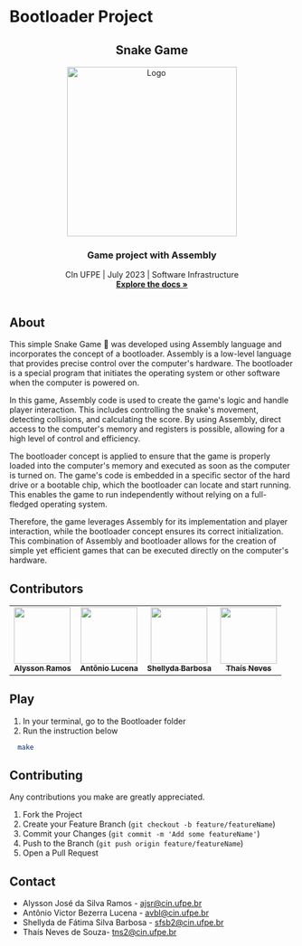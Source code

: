 # Bootloader Project

  <h2 align="center">Snake Game</h2> 
 <p align="center">
    <img src="https://github.com/Shellyda/snake-game-bootloader-project/assets/56198772/d9f177ba-42df-437a-b62d-f6707746c8af" alt="Logo" height="300">
  </a>
  <h3 align="center">Game project with Assembly</h3>

  <p align="center">
    CIn UFPE | July 2023 | Software Infrastructure
    <br />
    <a href="https://github.com/Shellyda/bootloader-project.git"><strong>Explore the docs »</strong></a>
    <br />
    <br />
  </p>
</p>

## About
This simple Snake Game 🐍  was developed using Assembly language and incorporates the concept of a bootloader. 
Assembly is a low-level language that provides precise control over the computer's hardware. 
The bootloader is a special program that initiates the operating system or other software when the computer is powered on.

In this game, Assembly code is used to create the game's logic and handle player interaction. This includes controlling the snake's movement, detecting collisions, and calculating the score. By using Assembly, direct access to the computer's memory and registers is possible, allowing for a high level of control and efficiency.

The bootloader concept is applied to ensure that the game is properly loaded into the computer's memory and executed as soon as the computer is turned on. The game's code is embedded in a specific sector of the hard drive or a bootable chip, which the bootloader can locate and start running. This enables the game to run independently without relying on a full-fledged operating system.

Therefore, the game leverages Assembly for its implementation and player interaction, while the bootloader concept ensures its correct initialization. This combination of Assembly and bootloader allows for the creation of simple yet efficient games that can be executed directly on the computer's hardware.

## Contributors

<table>
  <tr>
 <td align="center"><a href="https://github.com/alyssonramos"><img src="https://avatars.githubusercontent.com/u/84824614?v=4" width="100px;" alt=""/><br /><sub><b>Alysson Ramos</b></sub></a><br/></td>
  
 <td align="center"><a href="https://github.com/lucena564"><img src="https://avatars.githubusercontent.com/u/85140867?v=4" width="100px;" alt=""/><br /><sub><b>Antônio Lucena</b></sub></a><br/></td>

<td align="center"><a href="https://github.com/Shellyda"><img src="https://avatars.githubusercontent.com/u/69990297?v=4" width="100px;" alt=""/><br /><sub><b>Shellyda Barbosa</b></sub></a><br/></td>

<td align="center"><a href="https://github.com/thaisnevest"><img src="https://avatars.githubusercontent.com/u/56198772?v=4" width="100px;" alt=""/><br /><sub><b>Thaís Neves</b></sub></a><br/></td></tr>
 </table>

 ## Play

1. In your terminal, go to the Bootloader folder
2. Run the instruction below

```sh
  make
```

 ## Contributing
Any contributions you make are greatly appreciated.

1. Fork the Project
2. Create your Feature Branch (`git checkout -b feature/featureName`)
3. Commit your Changes (`git commit -m 'Add some featureName'`)
4. Push to the Branch (`git push origin feature/featureName`)
5. Open a Pull Request

## Contact
- Alysson José da Silva Ramos - ajsr@cin.ufpe.br
- Antônio Victor Bezerra Lucena - avbl@cin.ufpe.br
- Shellyda de Fátima Silva Barbosa - sfsb2@cin.ufpe.br
- Thaís Neves de Souza- tns2@cin.ufpe.br

